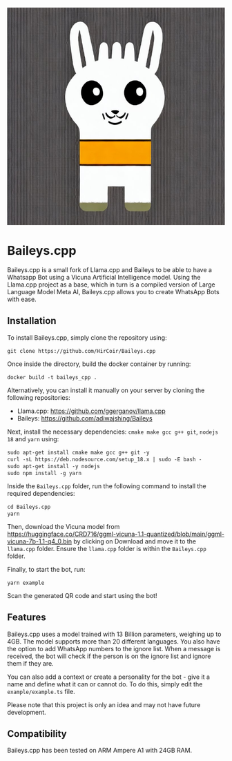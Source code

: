 ![Baileys.cpp](https://raw.githubusercontent.com/HirCoir/Baileys.cpp/master/Baileys.cpp.jpg)
# Baileys.cpp 

Baileys.cpp is a small fork of Llama.cpp and Baileys to be able to have a Whatsapp Bot using a Vicuna Artificial Intelligence model. Using the Llama.cpp project as a base, which in turn is a compiled version of Large Language Model Meta AI, Baileys.cpp allows you to create WhatsApp Bots with ease. 

## Installation 

To install Baileys.cpp, simply clone the repository using: 

``` 
git clone https://github.com/HirCoir/Baileys.cpp
``` 

Once inside the directory, build the docker container by running: 

``` 
docker build -t baileys_cpp .
``` 

Alternatively, you can install it manually on your server by cloning the following repositories: 

- Llama.cpp: https://github.com/ggerganov/llama.cpp 
- Baileys: https://github.com/adiwajshing/Baileys 

Next, install the necessary dependencies: `cmake make gcc g++ git`, `nodejs 18` and `yarn` using: 

```
sudo apt-get install cmake make gcc g++ git -y
curl -sL https://deb.nodesource.com/setup_18.x | sudo -E bash -
sudo apt-get install -y nodejs
sudo npm install -g yarn
```

Inside the `Baileys.cpp` folder, run the following command to install the required dependencies: 

```
cd Baileys.cpp
yarn
``` 

Then, download the Vicuna model from https://huggingface.co/CRD716/ggml-vicuna-1.1-quantized/blob/main/ggml-vicuna-7b-1.1-q4_0.bin by clicking on Download and move it to the `llama.cpp` folder. Ensure the `llama.cpp` folder is within the `Baileys.cpp` folder.  

Finally, to start the bot, run: 

``` 
yarn example
``` 

Scan the generated QR code and start using the bot! 

## Features 

Baileys.cpp uses a model trained with 13 Billion parameters, weighing up to 4GB. The model supports more than 20 different languages. You also have the option to add WhatsApp numbers to the ignore list. When a message is received, the bot will check if the person is on the ignore list and ignore them if they are. 

You can also add a context or create a personality for the bot - give it a name and define what it can or cannot do. To do this, simply edit the `example/example.ts` file. 

Please note that this project is only an idea and may not have future development. 

## Compatibility 

Baileys.cpp has been tested on ARM Ampere A1 with 24GB RAM.
